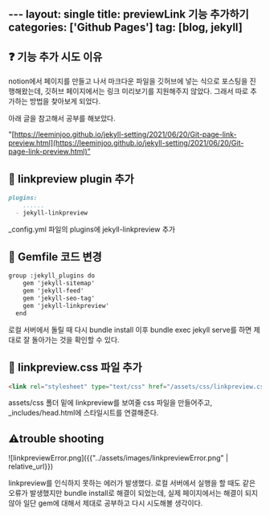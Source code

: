 ­---
layout: single
title: previewLink 기능 추가하기
categories: ['Github Pages']
tag: [blog, jekyll]
---



## ❓ 기능 추가 시도 이유

notion에서 페이지를 만들고 나서 마크다운 파일을 깃허브에 넣는 식으로 포스팅을 진행해왔는데, 깃허브 페이지에서는 링크 미리보기를 지원해주지 않았다. 그래서 따로 추가하는 방법을 찾아보게 되었다.

아래 글을 참고해서 공부를 해보았다.

"[https://leeminjoo.github.io/jekyll-setting/2021/06/20/Git-page-link-preview.html](https://leeminjoo.github.io/jekyll-setting/2021/06/20/Git-page-link-preview.html)”

## 📖 linkpreview plugin 추가

```markdown
plugins:
    ......
  - jekyll-linkpreview
```

_config.yml 파일의 plugins에 jekyll-linkpreview 추가

## 📖 Gemfile 코드 변경

```markdown
group :jekyll_plugins do
    gem 'jekyll-sitemap'
    gem 'jekyll-feed'
    gem 'jekyll-seo-tag'
    gem 'jekyll-linkpreview'
  end
```

로컬 서버에서 돌릴 때 다시 bundle install 이후 bundle exec jekyll serve를 하면 제대로 잘 돌아가는 것을 확인할 수 있다.

## 📖 linkpreview.css 파일 추가

```markdown
<link rel="stylesheet" type="text/css" href="/assets/css/linkpreview.css" media="screen">
```

assets/css 폴더 밑에 linkpreview를 보여줄 css 파일을 만들어주고, _includes/head.html에 스타일시트를 연결해준다.


## ⚠️trouble shooting

![linkpreviewError.png]({{"../assets/images/linkpreviewError.png" | relative_url}})

linkpreview를 인식하지 못하는 에러가 발생했다. 로컬 서버에서 실행을 할 때도 같은 오류가 발생했지만 bundle install로 해결이 되었는데, 실제 페이지에서는 해결이 되지 않아 일단 gem에 대해서 제대로 공부하고 다시 시도해볼 생각이다.